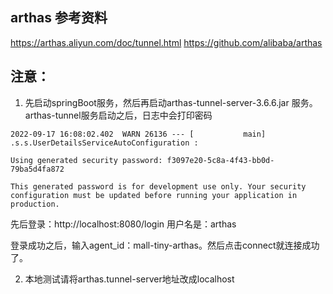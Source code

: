 ## arthas 参考资料
https://arthas.aliyun.com/doc/tunnel.html
https://github.com/alibaba/arthas

## 注意：
1. 先启动springBoot服务，然后再启动arthas-tunnel-server-3.6.6.jar 服务。arthas-tunnel服务启动之后，日志中会打印密码
```shell
2022-09-17 16:08:02.402  WARN 26136 --- [           main] .s.s.UserDetailsServiceAutoConfiguration : 

Using generated security password: f3097e20-5c8a-4f43-bb0d-79ba5d4fa872

This generated password is for development use only. Your security configuration must be updated before running your application in production.
```
先后登录：http://localhost:8080/login
用户名是：arthas

登录成功之后，输入agent_id：mall-tiny-arthas。然后点击connect就连接成功了。

2. 本地测试请将arthas.tunnel-server地址改成localhost


